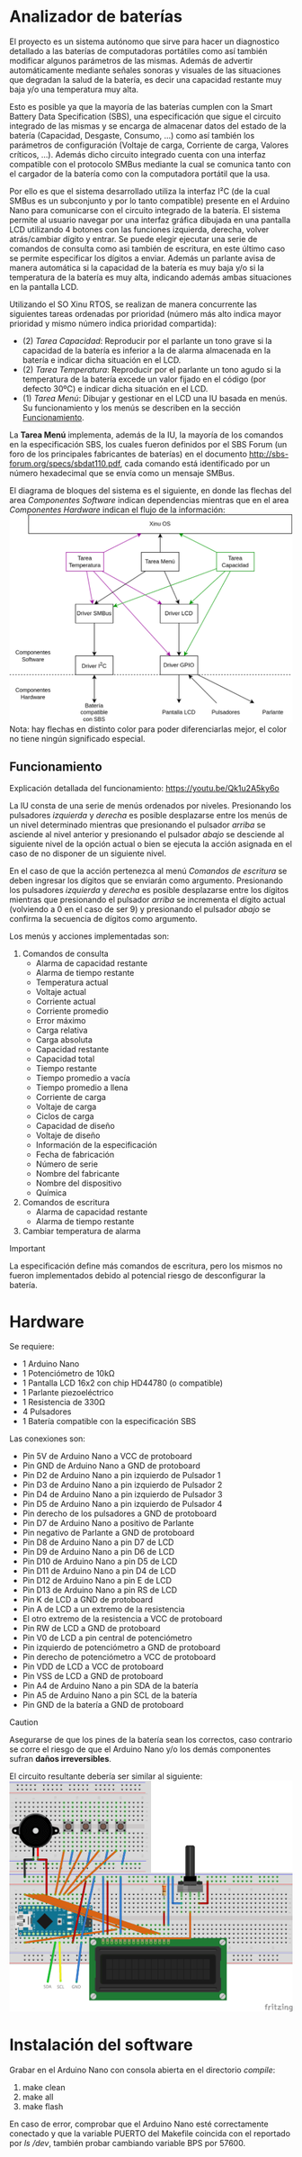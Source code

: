 # Analizador de baterías

El proyecto es un sistema autónomo que sirve para hacer un diagnostico detallado a las baterías de computadoras portátiles como así también modificar algunos parámetros de las mismas. Además de advertir automáticamente mediante señales sonoras y visuales de las situaciones que degradan la salud de la batería, es decir una capacidad restante muy baja y/o una temperatura muy alta.

Esto es posible ya que la mayoría de las baterías cumplen con la Smart Battery Data Specification (SBS), una especificación que sigue el circuito integrado de las mismas y se encarga de almacenar datos del estado de la batería (Capacidad, Desgaste, Consumo, ...) como así también los parámetros de configuración (Voltaje de carga, Corriente de carga, Valores críticos, ...). Además dicho circuito integrado cuenta con una interfaz compatible con el protocolo SMBus mediante la cual se comunica tanto con el cargador de la batería como con la computadora portátil que la usa.

Por ello es que el sistema desarrollado utiliza la interfaz I²C (de la cual SMBus es un subconjunto y por lo tanto compatible) presente en el Arduino Nano para comunicarse con el circuito integrado de la batería. El sistema permite al usuario navegar por una interfaz gráfica dibujada en una pantalla LCD utilizando 4 botones con las funciones izquierda, derecha, volver atrás/cambiar dígito y entrar. Se puede elegir ejecutar una serie de comandos de consulta como asi también de escritura, en este último caso se permite especificar los dígitos a enviar. Además un parlante avisa de manera automática si la capacidad de la batería es muy baja y/o si la temperatura de la batería es muy alta, indicando además ambas situaciones en la pantalla LCD.

Utilizando el SO Xinu RTOS, se realizan de manera concurrente las siguientes tareas ordenadas por prioridad (número más alto indica mayor prioridad y mismo número indica prioridad compartida):
- (2) *Tarea Capacidad*: Reproducir por el parlante un tono grave si la capacidad de la batería es inferior a la de alarma almacenada en la batería e indicar dicha situación en el LCD.
- (2) *Tarea Temperatura*: Reproducir por el parlante un tono agudo si la temperatura de la batería excede un valor fijado en el código (por defecto 30ºC) e indicar dicha situación en el LCD.
- (1) *Tarea Menú*: Dibujar y gestionar en el LCD una IU basada en menús. Su funcionamiento y los menús se describen en la sección [Funcionamiento](https://github.com/YoAlejandro/PSE-TPF?tab=readme-ov-file#funcionamiento).

La **Tarea Menú** implementa, además de la IU, la mayoría de los comandos en la especificación SBS, los cuales fueron definidos por el SBS Forum (un foro de los principales fabricantes de baterías) en el documento http://sbs-forum.org/specs/sbdat110.pdf, cada comando está identificado por un número hexadecimal que se envía como un mensaje SMBus.

El diagrama de bloques del sistema es el siguiente, en donde las flechas del area *Componentes Software* indican dependencias mientras que en el area *Componentes Hardware* indican el flujo de la información:
![](Younes_PSE_TPF_bloques.png)
Nota: hay flechas en distinto color para poder diferenciarlas mejor, el color no tiene ningún significado especial.

## Funcionamiento

Explicación detallada del funcionamiento:
https://youtu.be/Qk1u2A5ky6o

La IU consta de una serie de menús ordenados por niveles. Presionando los pulsadores *izquierda* y *derecha* es posible desplazarse entre los menús de un nivel determinado mientras que presionando el pulsador *arriba* se asciende al nivel anterior y presionando el pulsador *abajo* se desciende al siguiente nivel de la opción actual o bien se ejecuta la acción asignada en el caso de no disponer de un siguiente nivel.

En el caso de que la acción pertenezca al menú *Comandos de escritura* se deben ingresar los dígitos que se enviarán como argumento. Presionando los pulsadores *izquierda* y *derecha* es posible desplazarse entre los dígitos mientras que presionando el pulsador *arriba* se incrementa el dígito actual (volviendo a 0 en el caso de ser 9) y presionando el pulsador *abajo* se confirma la secuencia de dígitos como argumento.

Los menús y acciones implementadas son:

1. Comandos de consulta
    - Alarma de capacidad restante
    - Alarma de tiempo restante
    - Temperatura actual
    - Voltaje actual
    - Corriente actual
    - Corriente promedio
    - Error máximo
    - Carga relativa
    - Carga absoluta
    - Capacidad restante
    - Capacidad total
    - Tiempo restante
    - Tiempo promedio a vacía
    - Tiempo promedio a llena
    - Corriente de carga
    - Voltaje de carga
    - Ciclos de carga
    - Capacidad de diseño
    - Voltaje de diseño
    - Información de la especificación
    - Fecha de fabricación
    - Número de serie
    - Nombre del fabricante
    - Nombre del dispositivo
    - Química
2. Comandos de escritura
    - Alarma de capacidad restante
    - Alarma de tiempo restante
3. Cambiar temperatura de alarma

> [!IMPORTANT]
> La especificación define más comandos de escritura, pero los mismos no fueron implementados debido al potencial riesgo de desconfigurar la batería.

# Hardware

Se requiere:
- 1 Arduino Nano
- 1 Potenciómetro de 10kΩ
- 1 Pantalla LCD 16x2 con chip HD44780 (o compatible)
- 1 Parlante piezoeléctrico
- 1 Resistencia de 330Ω
- 4 Pulsadores
- 1 Batería compatible con la especificación SBS

Las conexiones son:
- Pin 5V de Arduino Nano a VCC de protoboard
- Pin GND de Arduino Nano a GND de protoboard
- Pin D2 de Arduino Nano a pin izquierdo de Pulsador 1
- Pin D3 de Arduino Nano a pin izquierdo de Pulsador 2
- Pin D4 de Arduino Nano a pin izquierdo de Pulsador 3
- Pin D5 de Arduino Nano a pin izquierdo de Pulsador 4
- Pin derecho de los pulsadores a GND de protoboard
- Pin D7 de Arduino Nano a positivo de Parlante
- Pin negativo de Parlante a GND de protoboard
- Pin D8 de Arduino Nano a pin D7 de LCD
- Pin D9 de Arduino Nano a pin D6 de LCD
- Pin D10 de Arduino Nano a pin D5 de LCD
- Pin D11 de Arduino Nano a pin D4 de LCD
- Pin D12 de Arduino Nano a pin E de LCD
- Pin D13 de Arduino Nano a pin RS de LCD
- Pin K de LCD a GND de protoboard
- Pin A de LCD a un extremo de la resistencia
- El otro extremo de la resistencia a VCC de protoboard
- Pin RW de LCD a GND de protoboard
- Pin V0 de LCD a pin central de potenciómetro
- Pin izquierdo de potenciómetro a GND de protoboard
- Pin derecho de potenciómetro a VCC de protoboard
- Pin VDD de LCD a VCC de protoboard
- Pin VSS de LCD a GND de protoboard
- Pin A4 de Arduino Nano a pin SDA de la batería
- Pin A5 de Arduino Nano a pin SCL de la batería
- Pin GND de la batería a GND de protoboard

> [!CAUTION]
> Asegurarse de que los pines de la batería sean los correctos, caso contrario se corre el riesgo de que el Arduino Nano y/o los demás componentes sufran **daños irreversibles**.

El circuito resultante debería ser similar al siguiente:
![](Younes_PSE_TPF_componentes.png)

# Instalación del software

Grabar en el Arduino Nano con consola abierta en el directorio *compile*:
1. make clean
2. make all
3. make flash

En caso de error, comprobar que el Arduino Nano esté correctamente conectado y que la variable PUERTO del Makefile coincida con el reportado por _ls /dev_, también probar cambiando variable BPS por 57600.
